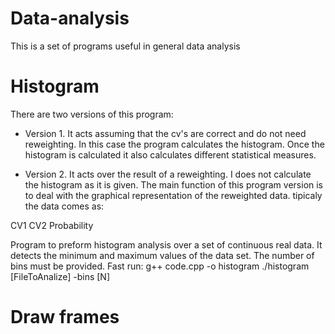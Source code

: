# Data-analysis

This is a set of programs useful in general data analysis

# Histogram
There are two versions of this program:

* Version 1. It acts assuming that the cv's are correct and do not need reweighting. In this case the program calculates the histogram. Once the histogram is calculated it also calculates different statistical measures.

* Version 2. It acts over the result of a reweighting. I does not calculate the histogram as it is given. The main function of this program version is to deal with the graphical representation of the reweighted data. tipicaly the data comes as:

CV1 CV2 Probability

Program to preform histogram analysis over a set of continuous real data. It detects the minimum and maximum values of the data set. The number of bins must be provided. Fast run:
g++ code.cpp -o histogram
./histogram [FileToAnalize] -bins [N]

# Draw frames
